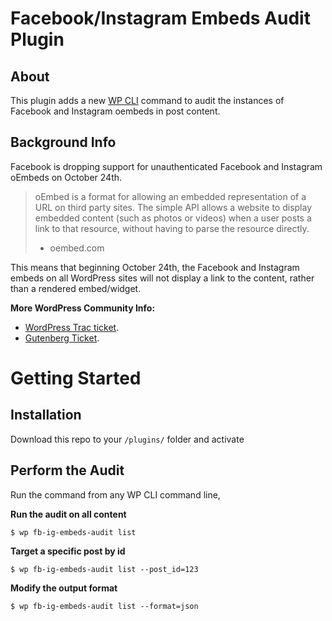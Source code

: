 # Facebook/Instagram Embeds Audit Plugin

## About
This plugin adds a new [WP CLI](https://wp-cli.org/) command to audit the instances of Facebook and Instagram oembeds in post content.

## Background Info
Facebook is dropping support for unauthenticated Facebook and Instagram oEmbeds on October 24th.

> oEmbed is a format for allowing an embedded representation of a URL on third party sites. The simple API allows a website to display embedded content (such as photos or videos) when a user posts a link to that resource, without having to parse the resource directly.
> - oembed.com

This means that beginning October 24th, the Facebook and Instagram embeds on all WordPress sites will not display a link to the content, rather than a rendered embed/widget.

**More WordPress Community Info:**
* [WordPress Trac ticket](https://core.trac.wordpress.org/ticket/50861).
* [Gutenberg Ticket](https://github.com/WordPress/gutenberg/issues/24389).

# Getting Started
## Installation
Download this repo to your `/plugins/` folder and activate

## Perform the Audit
Run the command from any WP CLI command line,

**Run the audit on all content**

`$ wp fb-ig-embeds-audit list`

**Target a specific post by id**

`$ wp fb-ig-embeds-audit list --post_id=123`

**Modify the output format**

`$ wp fb-ig-embeds-audit list --format=json`
